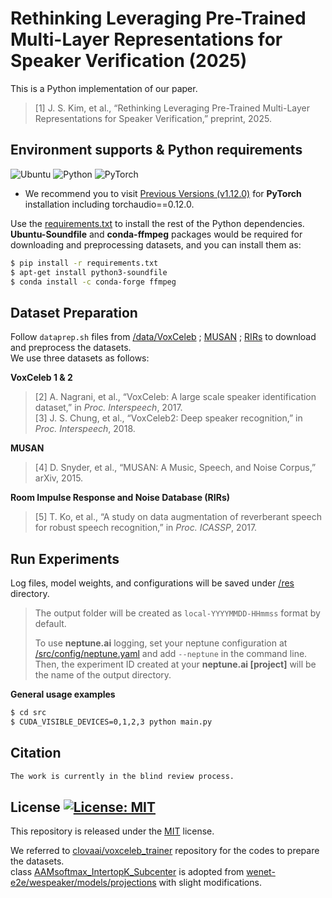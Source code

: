 # Rethinking Leveraging Pre-Trained Multi-Layer Representations for Speaker Verification (2025)

This is a Python implementation of our paper.  
> [1] J. S. Kim, et al., “Rethinking Leveraging Pre-Trained Multi-Layer Representations for Speaker Verification,” preprint, 2025.

## Environment supports & Python requirements
![Ubuntu](https://img.shields.io/badge/Ubuntu-20.04+-E95420?style=for-the-badge&logo=ubuntu&logoColor=E95420)
![Python](https://img.shields.io/badge/Python-3.8.8-3670A0?style=for-the-badge&logo=python&logoColor=ffdd54)
![PyTorch](https://img.shields.io/badge/PyTorch-1.12.0-%23EE4C2C?style=for-the-badge&logo=PyTorch&logoColor=%23EE4C2C)   
* We recommend you to visit [Previous Versions (v1.12.0)](https://pytorch.org/get-started/previous-versions/#v1120) for **PyTorch** installation including torchaudio==0.12.0.

Use the [requirements.txt](/requirements.txt) to install the rest of the Python dependencies.   
**Ubuntu-Soundfile** and **conda-ffmpeg** packages would be required for downloading and preprocessing datasets, and you can install them as:

```bash
$ pip install -r requirements.txt
$ apt-get install python3-soundfile
$ conda install -c conda-forge ffmpeg
```

## Dataset Preparation
Follow ```dataprep.sh``` files from [/data/VoxCeleb](/data/VoxCeleb) ; [MUSAN](/data/MUSAN) ; [RIRs](/data/RIRs) to download and preprocess the datasets.  
We use three datasets as follows:  

**VoxCeleb 1 & 2**  
> [2] A. Nagrani, et al., “VoxCeleb: A large scale speaker identification dataset,” in _Proc. Interspeech_, 2017.  
> [3] J. S. Chung, et al., “VoxCeleb2: Deep speaker recognition,” in _Proc. Interspeech_, 2018.
  
**MUSAN**  
> [4] D. Snyder, et al., “MUSAN: A Music, Speech, and Noise Corpus,” arXiv, 2015.  

**Room Impulse Response and Noise Database (RIRs)**  
> [5] T. Ko, et al., “A study on data augmentation of reverberant speech for robust speech recognition,” in _Proc. ICASSP_, 2017.

## Run Experiments
Log files, model weights, and configurations will be saved under [/res](/res) directory.
> The output folder will be created as ```local-YYYYMMDD-HHmmss``` format by default.
> 
> To use **neptune.ai** logging, set your neptune configuration at [/src/config/neptune.yaml](/src/config/neptune.yaml) and add ```--neptune``` in the command line.  
> Then, the experiment ID created at your **neptune.ai [project]** will be the name of the output directory.

**General usage examples**
```bash
$ cd src
$ CUDA_VISIBLE_DEVICES=0,1,2,3 python main.py
```

## Citation
```bash
The work is currently in the blind review process.
```

## License [![License: MIT](https://img.shields.io/badge/License-MIT-yellow.svg)](https://opensource.org/licenses/MIT)
This repository is released under the [MIT](https://choosealicense.com/licenses/mit/) license.

We referred to [clovaai/voxceleb_trainer](https://github.com/clovaai/voxceleb_trainer) repository for the codes to prepare the datasets.  
class [AAMsoftmax_IntertopK_Subcenter](/src/loss.py) is adopted from [wenet-e2e/wespeaker/models/projections](https://github.com/wenet-e2e/wespeaker/blob/c9ec537b53fe1e04525be74b2550ee95bed3a891/wespeaker/models/projections.py#L243) with slight modifications.
